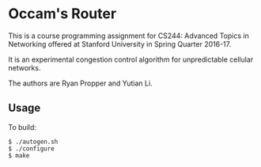 # Occam's Router

This is a course programming assignment for CS244: Advanced Topics in Networking offered at Stanford University in Spring Quarter 2016-17.

It is an experimental congestion control algorithm for unpredictable cellular networks.

The authors are Ryan Propper and Yutian Li.

## Usage

To build:

	$ ./autogen.sh
	$ ./configure
	$ make
